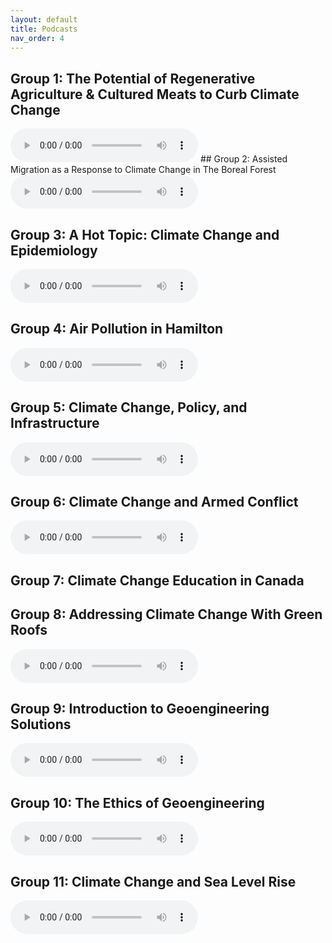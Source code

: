 ```yaml
---
layout: default
title: Podcasts
nav_order: 4
---
```


## Group 1: The Potential of Regenerative Agriculture & Cultured Meats to Curb Climate Change
<audio controls>
  <source src="https://github.com/iSci-3A12/ClimateChange-2021Winter/raw/main/assets/audio/group1-regenerative-farming-&-lab-cultured-meat.mp3" type="audio/mpeg">
</audio>
## Group 2: Assisted Migration as a Response to Climate Change in The Boreal Forest

<audio controls>
  <source src="https://github.com/iSci-3A12/ClimateChange-2021Winter/raw/main/assets/audio/group2-assisted-migration-and-the-boreal-forest.mp3" type="audio/mpeg">
</audio>

## Group 3: A Hot Topic: Climate Change and Epidemiology
<audio controls>
  <source src="https://github.com/iSci-3A12/ClimateChange-2021Winter/raw/main/assets/audio/group3-climate-change-and-epidemiology.mp3" type="audio/mpeg">
</audio>


## Group 4: Air Pollution in Hamilton
<audio controls>
  <source src="https://github.com/iSci-3A12/ClimateChange-2021Winter/raw/main/assets/audio/group4-air-pollution-in-hamilton.mp3" type="audio/mpeg">
</audio>


## Group 5: Climate Change, Policy, and Infrastructure
<audio controls>
  <source src="https://github.com/iSci-3A12/ClimateChange-2021Winter/raw/main/assets/audio/group5-climate-change,-policy,-and-infrastructure.mp3" type="audio/mpeg">
</audio>


## Group 6: Climate Change and Armed Conflict
<audio controls>
  <source src="https://github.com/iSci-3A12/ClimateChange-2021Winter/raw/main/assets/audio/group6-climate-change-and-armed-conflict.mp3" type="audio/mpeg">
</audio>


## Group 7: Climate Change Education in Canada


## Group 8: Addressing Climate Change With Green Roofs 
<audio controls>
  <source src="https://github.com/iSci-3A12/ClimateChange-2021Winter/raw/main/assets/audio/group8-addressing-climate-change-with-green-roofs.mp3" type="audio/mpeg">
</audio>


## Group 9: Introduction to Geoengineering Solutions
<audio controls>
  <source src="https://github.com/iSci-3A12/ClimateChange-2021Winter/raw/main/assets/audio/group9-introduction-to-geoengineering-solutions.mp3" type="audio/mpeg">
</audio>


## Group 10: The Ethics of Geoengineering
<audio controls>
  <source src="https://github.com/iSci-3A12/ClimateChange-2021Winter/raw/main/assets/audio/group10-the-ethics-of-geoengineering.mp3" type="audio/mpeg">
</audio>


## Group 11: Climate Change and Sea Level Rise
<audio controls>
  <source src="https://github.com/iSci-3A12/ClimateChange-2021Winter/raw/main/assets/audio/group11-climate-change-and-sea-level-rise.mp3" type="audio/mpeg">
</audio>

